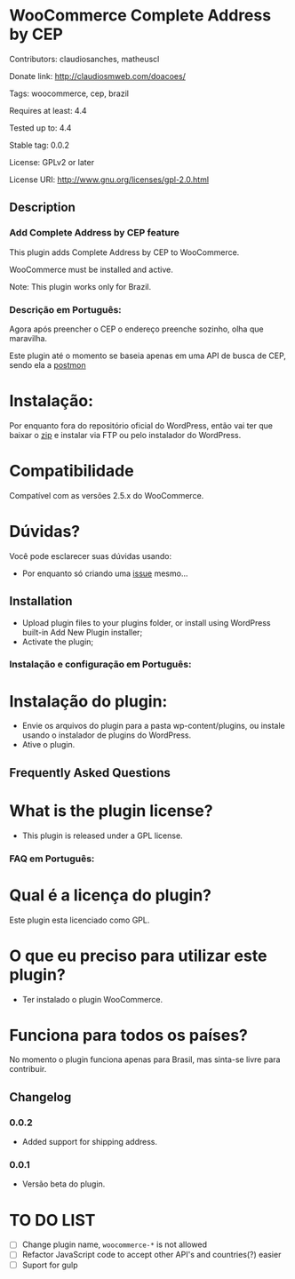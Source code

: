 # WooCommerce Complete Address by CEP #

Contributors: claudiosanches, matheuscl

Donate link: http://claudiosmweb.com/doacoes/

Tags: woocommerce, cep, brazil

Requires at least: 4.4

Tested up to: 4.4

Stable tag: 0.0.2

License: GPLv2 or later

License URI: http://www.gnu.org/licenses/gpl-2.0.html

## Description ##

### Add Complete Address by CEP feature ###

This plugin adds Complete Address by CEP to WooCommerce.

WooCommerce must be installed and active.

Note: This plugin works only for Brazil.

### Descrição em Português: ###

Agora após preencher o CEP o endereço preenche sozinho, olha que maravilha.

Este plugin até o momento se baseia apenas em uma API de busca de CEP, sendo ela a [postmon](http://postmon.com.br/)

# Instalação: #

Por enquanto fora do repositório oficial do WordPress, então vai ter que baixar o [zip](https://github.com/claudiosmweb/woocommerce-complete-address-by-cep/archive/master.zip) e instalar via FTP ou pelo instalador do WordPress.

# Compatibilidade #

Compatível com as versões 2.5.x do WooCommerce.

# Dúvidas? #

Você pode esclarecer suas dúvidas usando:

* Por enquanto só criando uma [issue](https://github.com/claudiosmweb/woocommerce-complete-address-by-cep/issues) mesmo...

## Installation ##

* Upload plugin files to your plugins folder, or install using WordPress built-in Add New Plugin installer;
* Activate the plugin;

### Instalação e configuração em Português: ###

# Instalação do plugin: #

* Envie os arquivos do plugin para a pasta wp-content/plugins, ou instale usando o instalador de plugins do WordPress.
* Ative o plugin.

## Frequently Asked Questions ##

# What is the plugin license? #

* This plugin is released under a GPL license.

### FAQ em Português: ###

# Qual é a licença do plugin? #

Este plugin esta licenciado como GPL.

# O que eu preciso para utilizar este plugin? #

* Ter instalado o plugin WooCommerce.

# Funciona para todos os países? #

No momento o plugin funciona apenas para Brasil, mas sinta-se livre para contribuir.

## Changelog ##

### 0.0.2 ###

* Added support for shipping address.

### 0.0.1 ###

* Versão beta do plugin.

# TO DO LIST #
- [ ] Change plugin name, `woocommerce-*` is not allowed
- [ ] Refactor JavaScript code to accept other API's and countries(?) easier
- [ ] Suport for gulp
